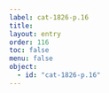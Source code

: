 ```yaml
---
label: cat-1826-p.16
title: 
layout: entry
order: 116
toc: false
menu: false
object:
  - id: "cat-1826-p.16"
---
```

